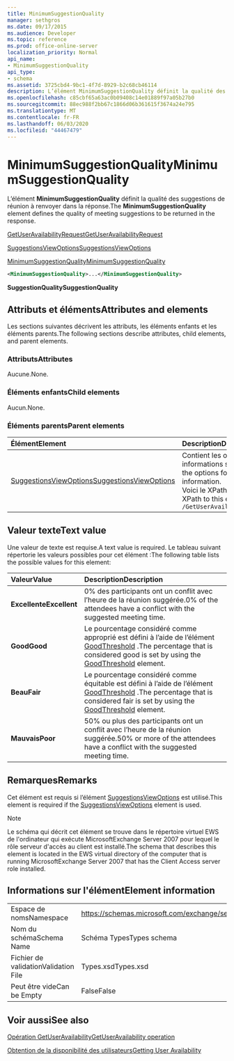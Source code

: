 ```yaml
---
title: MinimumSuggestionQuality
manager: sethgros
ms.date: 09/17/2015
ms.audience: Developer
ms.topic: reference
ms.prod: office-online-server
localization_priority: Normal
api_name:
- MinimumSuggestionQuality
api_type:
- schema
ms.assetid: 3725cbd4-9bc1-4f7d-8929-b2c68cb46114
description: L’élément MinimumSuggestionQuality définit la qualité des suggestions de réunion à renvoyer dans la réponse.
ms.openlocfilehash: c85cbf65a63ac0b09408c14e01889f97a05b27b0
ms.sourcegitcommit: 88ec988f2bb67c1866d06b361615f3674a24e795
ms.translationtype: MT
ms.contentlocale: fr-FR
ms.lasthandoff: 06/03/2020
ms.locfileid: "44467479"
---
```

# <a name="minimumsuggestionquality"></a><span data-ttu-id="1018d-103">MinimumSuggestionQuality</span><span class="sxs-lookup"><span data-stu-id="1018d-103">MinimumSuggestionQuality</span></span>

<span data-ttu-id="1018d-104">L’élément **MinimumSuggestionQuality** définit la qualité des suggestions de réunion à renvoyer dans la réponse.</span><span class="sxs-lookup"><span data-stu-id="1018d-104">The **MinimumSuggestionQuality** element defines the quality of meeting suggestions to be returned in the response.</span></span> 
  
[<span data-ttu-id="1018d-105">GetUserAvailabilityRequest</span><span class="sxs-lookup"><span data-stu-id="1018d-105">GetUserAvailabilityRequest</span></span>](getuseravailabilityrequest.md)
  
[<span data-ttu-id="1018d-106">SuggestionsViewOptions</span><span class="sxs-lookup"><span data-stu-id="1018d-106">SuggestionsViewOptions</span></span>](suggestionsviewoptions.md)
  
[<span data-ttu-id="1018d-107">MinimumSuggestionQuality</span><span class="sxs-lookup"><span data-stu-id="1018d-107">MinimumSuggestionQuality</span></span>](minimumsuggestionquality.md)
  
```xml
<MinimumSuggestionQuality>...</MinimumSuggestionQuality>
```

 <span data-ttu-id="1018d-108">**SuggestionQuality**</span><span class="sxs-lookup"><span data-stu-id="1018d-108">**SuggestionQuality**</span></span>
## <a name="attributes-and-elements"></a><span data-ttu-id="1018d-109">Attributs et éléments</span><span class="sxs-lookup"><span data-stu-id="1018d-109">Attributes and elements</span></span>

<span data-ttu-id="1018d-110">Les sections suivantes décrivent les attributs, les éléments enfants et les éléments parents.</span><span class="sxs-lookup"><span data-stu-id="1018d-110">The following sections describe attributes, child elements, and parent elements.</span></span>
  
### <a name="attributes"></a><span data-ttu-id="1018d-111">Attributs</span><span class="sxs-lookup"><span data-stu-id="1018d-111">Attributes</span></span>

<span data-ttu-id="1018d-112">Aucune.</span><span class="sxs-lookup"><span data-stu-id="1018d-112">None.</span></span>
  
### <a name="child-elements"></a><span data-ttu-id="1018d-113">Éléments enfants</span><span class="sxs-lookup"><span data-stu-id="1018d-113">Child elements</span></span>

<span data-ttu-id="1018d-114">Aucun.</span><span class="sxs-lookup"><span data-stu-id="1018d-114">None.</span></span>
  
### <a name="parent-elements"></a><span data-ttu-id="1018d-115">Éléments parents</span><span class="sxs-lookup"><span data-stu-id="1018d-115">Parent elements</span></span>

|<span data-ttu-id="1018d-116">**Élément**</span><span class="sxs-lookup"><span data-stu-id="1018d-116">**Element**</span></span>|<span data-ttu-id="1018d-117">**Description**</span><span class="sxs-lookup"><span data-stu-id="1018d-117">**Description**</span></span>|
|:-----|:-----|
|[<span data-ttu-id="1018d-118">SuggestionsViewOptions</span><span class="sxs-lookup"><span data-stu-id="1018d-118">SuggestionsViewOptions</span></span>](suggestionsviewoptions.md) <br/> |<span data-ttu-id="1018d-119">Contient les options permettant d’obtenir des informations sur les suggestions de réunion.</span><span class="sxs-lookup"><span data-stu-id="1018d-119">Contains the options for obtaining meeting suggestion information.</span></span>  <br/> <span data-ttu-id="1018d-120">Voici le XPath de cet élément :</span><span class="sxs-lookup"><span data-stu-id="1018d-120">The following is the XPath to this element:</span></span>  <br/>  `/GetUserAvailabilityRequest/SuggestionViewOptions` <br/> |
   
## <a name="text-value"></a><span data-ttu-id="1018d-121">Valeur texte</span><span class="sxs-lookup"><span data-stu-id="1018d-121">Text value</span></span>

<span data-ttu-id="1018d-122">Une valeur de texte est requise.</span><span class="sxs-lookup"><span data-stu-id="1018d-122">A text value is required.</span></span> <span data-ttu-id="1018d-123">Le tableau suivant répertorie les valeurs possibles pour cet élément :</span><span class="sxs-lookup"><span data-stu-id="1018d-123">The following table lists the possible values for this element:</span></span>
  
|<span data-ttu-id="1018d-124">**Valeur**</span><span class="sxs-lookup"><span data-stu-id="1018d-124">**Value**</span></span>|<span data-ttu-id="1018d-125">**Description**</span><span class="sxs-lookup"><span data-stu-id="1018d-125">**Description**</span></span>|
|:-----|:-----|
|<span data-ttu-id="1018d-126">**Excellente**</span><span class="sxs-lookup"><span data-stu-id="1018d-126">**Excellent**</span></span> <br/> |<span data-ttu-id="1018d-127">0% des participants ont un conflit avec l’heure de la réunion suggérée.</span><span class="sxs-lookup"><span data-stu-id="1018d-127">0% of the attendees have a conflict with the suggested meeting time.</span></span>  <br/> |
|<span data-ttu-id="1018d-128">**Good**</span><span class="sxs-lookup"><span data-stu-id="1018d-128">**Good**</span></span> <br/> |<span data-ttu-id="1018d-129">Le pourcentage considéré comme approprié est défini à l’aide de l’élément [GoodThreshold](goodthreshold.md) .</span><span class="sxs-lookup"><span data-stu-id="1018d-129">The percentage that is considered good is set by using the [GoodThreshold](goodthreshold.md) element.</span></span>  <br/> |
|<span data-ttu-id="1018d-130">**Beau**</span><span class="sxs-lookup"><span data-stu-id="1018d-130">**Fair**</span></span> <br/> |<span data-ttu-id="1018d-131">Le pourcentage considéré comme équitable est défini à l’aide de l’élément [GoodThreshold](goodthreshold.md) .</span><span class="sxs-lookup"><span data-stu-id="1018d-131">The percentage that is considered fair is set by using the [GoodThreshold](goodthreshold.md) element.</span></span>  <br/> |
|<span data-ttu-id="1018d-132">**Mauvais**</span><span class="sxs-lookup"><span data-stu-id="1018d-132">**Poor**</span></span> <br/> |<span data-ttu-id="1018d-133">50% ou plus des participants ont un conflit avec l’heure de la réunion suggérée.</span><span class="sxs-lookup"><span data-stu-id="1018d-133">50% or more of the attendees have a conflict with the suggested meeting time.</span></span>  <br/> |
   
## <a name="remarks"></a><span data-ttu-id="1018d-134">Remarques</span><span class="sxs-lookup"><span data-stu-id="1018d-134">Remarks</span></span>

<span data-ttu-id="1018d-135">Cet élément est requis si l’élément [SuggestionsViewOptions](suggestionsviewoptions.md) est utilisé.</span><span class="sxs-lookup"><span data-stu-id="1018d-135">This element is required if the [SuggestionsViewOptions](suggestionsviewoptions.md) element is used.</span></span> 
  
> [!NOTE]
> <span data-ttu-id="1018d-136">Le schéma qui décrit cet élément se trouve dans le répertoire virtuel EWS de l'ordinateur qui exécute MicrosoftExchange Server 2007 pour lequel le rôle serveur d'accès au client est installé.</span><span class="sxs-lookup"><span data-stu-id="1018d-136">The schema that describes this element is located in the EWS virtual directory of the computer that is running MicrosoftExchange Server 2007 that has the Client Access server role installed.</span></span> 
  
## <a name="element-information"></a><span data-ttu-id="1018d-137">Informations sur l'élément</span><span class="sxs-lookup"><span data-stu-id="1018d-137">Element information</span></span>

|||
|:-----|:-----|
|<span data-ttu-id="1018d-138">Espace de noms</span><span class="sxs-lookup"><span data-stu-id="1018d-138">Namespace</span></span>  <br/> |https://schemas.microsoft.com/exchange/services/2006/types  <br/> |
|<span data-ttu-id="1018d-139">Nom du schéma</span><span class="sxs-lookup"><span data-stu-id="1018d-139">Schema Name</span></span>  <br/> |<span data-ttu-id="1018d-140">Schéma Types</span><span class="sxs-lookup"><span data-stu-id="1018d-140">Types schema</span></span>  <br/> |
|<span data-ttu-id="1018d-141">Fichier de validation</span><span class="sxs-lookup"><span data-stu-id="1018d-141">Validation File</span></span>  <br/> |<span data-ttu-id="1018d-142">Types.xsd</span><span class="sxs-lookup"><span data-stu-id="1018d-142">Types.xsd</span></span>  <br/> |
|<span data-ttu-id="1018d-143">Peut être vide</span><span class="sxs-lookup"><span data-stu-id="1018d-143">Can be Empty</span></span>  <br/> |<span data-ttu-id="1018d-144">False</span><span class="sxs-lookup"><span data-stu-id="1018d-144">False</span></span>  <br/> |
   
## <a name="see-also"></a><span data-ttu-id="1018d-145">Voir aussi</span><span class="sxs-lookup"><span data-stu-id="1018d-145">See also</span></span>



[<span data-ttu-id="1018d-146">Opération GetUserAvailability</span><span class="sxs-lookup"><span data-stu-id="1018d-146">GetUserAvailability operation</span></span>](getuseravailability-operation.md)


[<span data-ttu-id="1018d-147">Obtention de la disponibilité des utilisateurs</span><span class="sxs-lookup"><span data-stu-id="1018d-147">Getting User Availability</span></span>](https://msdn.microsoft.com/library/d4133fcb-9b0f-4e6b-aadf-a389da83516a%28Office.15%29.aspx)

